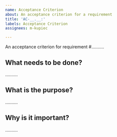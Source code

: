 ```yaml
---
name: Acceptance Criterion
about: An acceptance criterion for a requirement
title: 'AC-__.__:'
labels: Acceptance Criterion
assignees: m-kupiec

---
```


An acceptance criterion for requirement #..........

## What needs to be done?

..........

## What is the purpose?

..........

## Why is it important?

..........
